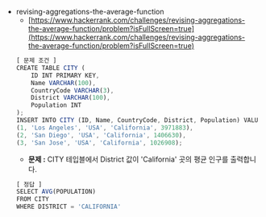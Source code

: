 - revising-aggregations-the-average-function
  - [https://www.hackerrank.com/challenges/revising-aggregations-the-average-function/problem?isFullScreen=true](https://www.hackerrank.com/challenges/revising-aggregations-the-average-function/problem?isFullScreen=true)
  ```jsx
  [ 문제 조건 ]
  CREATE TABLE CITY (
      ID INT PRIMARY KEY,
      Name VARCHAR(100),
      CountryCode VARCHAR(3),
      District VARCHAR(100),
      Population INT
  );
  INSERT INTO CITY (ID, Name, CountryCode, District, Population) VALUES
  (1, 'Los Angeles', 'USA', 'California', 3971883),
  (2, 'San Diego', 'USA', 'California', 1406630),
  (3, 'San Jose', 'USA', 'California', 1026908);
  ```
  - **문제 :** CITY 테입블에서 District 값이 'California' 곳의 평균 인구를 출력합니다.
  ```jsx
  [ 정답 ]
  SELECT AVG(POPULATION)
  FROM CITY
  WHERE DISTRICT = 'CALIFORNIA'
  ```

